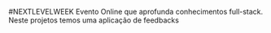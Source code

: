 #NEXTLEVELWEEK 
Evento Online que aprofunda conhecimentos full-stack. Neste projetos temos uma aplicação de feedbacks
